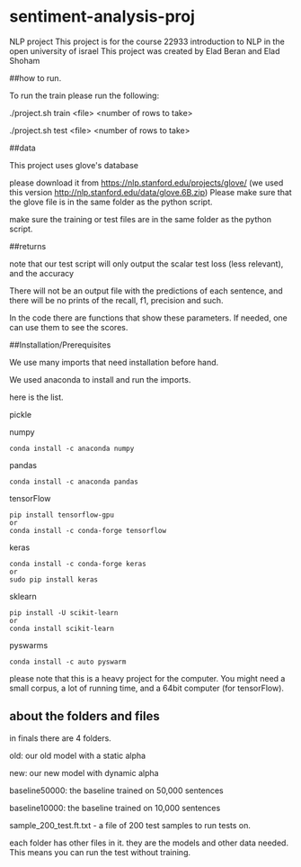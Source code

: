 # sentiment-analysis-proj
NLP project
This project is for the course 22933 introduction to NLP in the open university of israel
This project was created by Elad Beran and Elad Shoham

##how to run. 

To run the train please run the following:

./project.sh train \<file\> \<number of rows to take\>

./project.sh test \<file\> \<number of rows to take\>


##data

This project uses glove's database

please download it from https://nlp.stanford.edu/projects/glove/   (we used this version http://nlp.stanford.edu/data/glove.6B.zip) 
Please make sure that the glove file is in the same folder as the python script.

make sure the training or test files are in the same folder as the python script.

##returns

note that our test script will only output the scalar test loss (less relevant), and the accuracy

There will not be an output file with the predictions of each sentence, and there will be no prints of the recall, f1, precision and such.

In the code there are functions that show these parameters. If needed, one can use them to see the scores.



##Installation/Prerequisites

We use many imports that need installation before hand.

We used anaconda to install and run the imports.

here is the list.

pickle 

numpy
```
conda install -c anaconda numpy 
```

pandas
```
conda install -c anaconda pandas 
```


tensorFlow
```
pip install tensorflow-gpu
or
conda install -c conda-forge tensorflow 
```

keras
```
conda install -c conda-forge keras 
or
sudo pip install keras
```

sklearn
```
pip install -U scikit-learn
or
conda install scikit-learn
```

pyswarms
```
conda install -c auto pyswarm 
```

please note that this is a heavy project for the computer. You might need a small corpus, a lot of running time, and a 64bit computer (for tensorFlow).


## about the folders and files
in finals there are 4 folders. 

old: our old model with a static alpha

new: our new model with dynamic alpha

baseline50000: the baseline trained on 50,000 sentences

baseline10000: the baseline trained on 10,000 sentences

sample_200_test.ft.txt - a file of 200 test samples to run tests on.

each folder has other files in it. they are the models and other data needed. This means you can run the test without training.
